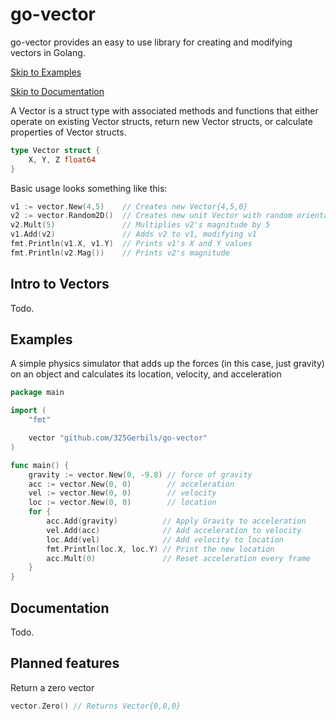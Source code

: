 # go-vector
go-vector provides an easy to use library for creating and modifying vectors in Golang. 

[Skip to Examples](#Examples)

[Skip to Documentation](#Documentation)

A Vector is a struct type with associated methods and functions that either operate on existing Vector structs, return new Vector structs, or calculate properties of Vector structs.

```go
type Vector struct {
	X, Y, Z float64
}
```

Basic usage looks something like this:

```go
v1 := vector.New(4,5)    // Creates new Vector{4,5,0}
v2 := vector.Random2D()  // Creates new unit Vector with random orientation
v2.Mult(5)               // Multiplies v2's magnitude by 5
v1.Add(v2)               // Adds v2 to v1, modifying v1
fmt.Println(v1.X, v1.Y)  // Prints v1's X and Y values
fmt.Println(v2.Mag())    // Prints v2's magnitude
```


## Intro to Vectors

Todo.

## Examples

A simple physics simulator that adds up the forces (in this case, just gravity) on an object and calculates its location, velocity, and acceleration
```go
package main

import (
	"fmt"

	vector "github.com/325Gerbils/go-vector"
)

func main() {
	gravity := vector.New(0, -9.8) // force of gravity
	acc := vector.New(0, 0)        // acceleration
	vel := vector.New(0, 0)        // velocity
	loc := vector.New(0, 0)        // location
	for {
		acc.Add(gravity)          // Apply Gravity to acceleration
		vel.Add(acc)              // Add acceleration to velocity
		loc.Add(vel)              // Add velocity to location
		fmt.Println(loc.X, loc.Y) // Print the new location
		acc.Mult(0)               // Reset acceleration every frame
	}
}

```

## Documentation

Todo. 

## Planned features

Return a zero vector
```go
vector.Zero() // Returns Vector{0,0,0}
```




